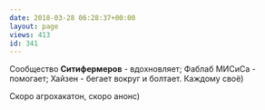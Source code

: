 ```yaml
---
date: 2018-03-28 06:28:37+00:00
layout: page
views: 413
id: 341
---
```


Сообщество **Ситифермеров** - вдохновляет;
Фаблаб МИСиСа  - помогает;
Хайзен - бегает вокруг и болтает. Каждому своё)

Скоро агрохакатон, скоро анонс)


